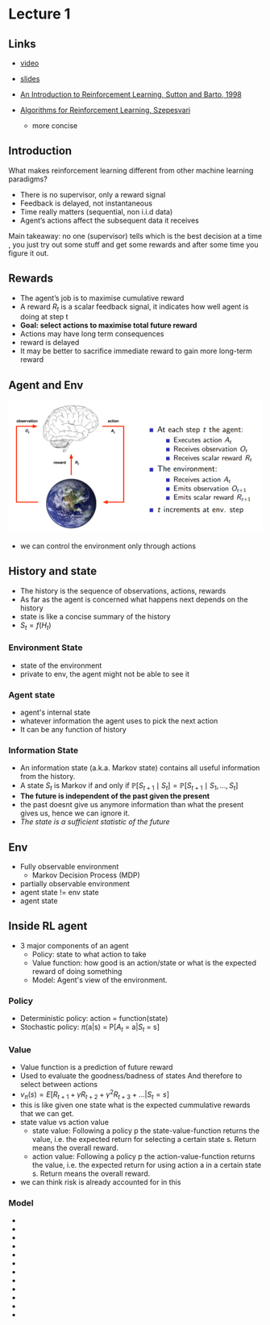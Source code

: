 # Lecture 1

## Links
* [video](https://www.davidsilver.uk/wp-content/uploads/2020/03/intro_RL.pdf)
* [slides](https://www.davidsilver.uk/wp-content/uploads/2020/03/intro_RL.pdf)

* [An Introduction to Reinforcement Learning, Sutton and Barto, 1998](https://web.stanford.edu/class/psych209/Readings/SuttonBartoIPRLBook2ndEd.pdf)

* [Algorithms for Reinforcement Learning, Szepesvari](http://www.ualberta.ca/∼szepesva/papers/RLAlgsInMDPs.pdf)
    * more concise

## Introduction

What makes reinforcement learning different from other machine
learning paradigms?
* There is no supervisor, only a reward signal
* Feedback is delayed, not instantaneous
* Time really matters (sequential, non i.i.d data)
* Agent’s actions affect the subsequent data it receives


Main takeaway: no one (supervisor) tells which is the best decision at a time , you just try out some stuff and get some rewards and after some time you figure it out.


## Rewards
* The agent’s job is to maximise cumulative reward
* A reward $R_t$ is a scalar feedback signal, it indicates how well agent is doing at step t
* **Goal: select actions to maximise total future reward**
* Actions may have long term consequences
* reward is delayed
* It may be better to sacrifice immediate reward to gain more
long-term reward

## Agent and Env
![](./assets/l1_p1.png)
* we can control the environment only through actions

## History and state
* The history is the sequence of observations, actions, rewards
* As far as the agent is concerned what happens next depends on the history
* state is like a concise summary of the history
* $S_t = f(H_t)$

### Environment State 
* state of the environment
* private to env, the agent might not be able to see it

### Agent state
* agent's internal state
* whatever information the agent uses to pick the next action
* It can be any function of history

### Information State
* An information state (a.k.a. Markov state) contains all useful information from the history.
* A state $S_t$ is Markov if and only if 
$\mathbb{P}\left[S_{t+1} \mid S_t\right]=\mathbb{P}\left[S_{t+1} \mid S_1, \ldots, S_t\right]$
* **The future is independent of the past given the present**
* the past doesnt give us anymore information than what the present gives us, hence we can ignore it.
* *The state is a sufficient statistic of the future*

## Env
* Fully observable environment
    * Markov Decision Process (MDP)    
* partially observable environment
* agent state != env state
* agent state

## Inside RL agent

* 3 major components of an agent
    * Policy: state to what action to take 
    * Value function: how good is an action/state or what is the expected reward of doing something 
    * Model: Agent's view of the environment.

### Policy
* Deterministic policy: action = function(state)
* Stochastic policy: $\pi$(a|s) = P[$A_t$ = a|$S_t$ = s]

### Value
* Value function is a prediction of future reward
* Used to evaluate the goodness/badness of states And therefore to select between actions
* $v_π(s) = E [R_{t+1} + γR_{t+2} + γ^2 R_{t+3} + ... |  S_t = s$]
* this is like given one state what is the expected cummulative rewards that we can get.
* state value vs action value
    * state value: Following a policy p the state-value-function returns the value, i.e. the expected return for selecting a certain state s. Return means the overall reward.
    * action value: Following a policy p the action-value-function returns the value, i.e. the expected return for using action a in a certain state s. Return means the overall reward. 
* we can think risk is already accounted for in this

### Model
* 
* 
* 
* 
* 
* 
* 
* 
* 
* 
* 
* 










